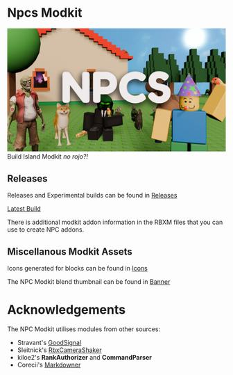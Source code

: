 # Npcs Modkit
![Npcs Logo](/Banner/npcsbanner.png "Npcs Logo")
Build Island Modkit *no rojo?!*

## Releases
Releases and Experimental builds can be found in [Releases](/Releases)

[Latest Build](/Releases/6.07/npcs-6.07-build4.rbxm)

There is additional modkit addon information in the RBXM files that you can use to create NPC addons.

## Miscellanous Modkit Assets
Icons generated for blocks can be found in [Icons](/Icons)

The NPC Modkit blend thumbnail can be found in [Banner](/Banner)

# Acknowledgements
The NPC Modkit utilises modules from other sources:
- Stravant's [GoodSignal](https://gist.github.com/stravant/b75a322e0919d60dde8a0316d1f09d2f#file-goodsignal-lua)
- Sleitnick's [RbxCameraShaker](https://github.com/Sleitnick/RbxCameraShaker)
- kiloe2's **RankAuthorizer** and **CommandParser**
- Corecii's [Markdowner](https://devforum.roblox.com/t/markdowner-a-module-to-generate-a-gui-from-markdown/327165/4)